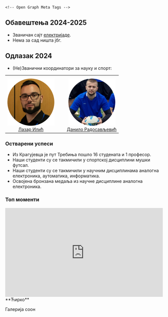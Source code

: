 <head>
  <meta charset="utf-8">
  <meta http-equiv="X-UA-Compatible" content="IE=edge">
  <meta name="viewport" content="width=device-width, initial-scale=1.0">
  <title>Електријада КГ</title>
  <link rel="apple-touch-icon" sizes="180x180" href="https://raw.githubusercontent.com/eirkg/elektrijada/refs/heads/main/.slike/apple-touch-icon.png">
  <link rel="icon" type="image/png" sizes="32x32" href="https://raw.githubusercontent.com/eirkg/elektrijada/refs/heads/main/.slike/favicon-32x32.png">
  <link rel="icon" type="image/png" sizes="16x16" href="https://raw.githubusercontent.com/eirkg/elektrijada/refs/heads/main/.slike/favicon-16x16.png">
  <link rel="manifest" href="https://raw.githubusercontent.com/eirkg/elektrijada/refs/heads/main/.slike/site.webmanifest">

    <!-- Open Graph Meta Tags -->
  <meta property="og:title" content="Електријада КГ">
  <meta property="og:image" content="https://raw.githubusercontent.com/eirkg/elektrijada/refs/heads/main/.slike/android-chrome-512x512.png">
  <meta property="og:type" content="website">
  <meta property="og:site_name" content="Електријада КГ">
  <!-- Add favicon link -->
  <link rel="icon" href="{{ site.favicon | default: '/.slike/favicon.ico' }}" type="image/x-icon">
</head>


## Обавештења 2024-2025

* Званичан сајт [електријаде](https://www.elektrijada.net/).
* Нема за сад ништа јбг.



## Одлазак 2024

* (Не)Званични координатори за науку и спорт:

<table style="width: 400px; text-align: center; border: none;">
  <tr>
    <td style="padding-right:20px;padding-top:10px">
      <img src="https://raw.githubusercontent.com/eirkg/elektrijada/refs/heads/main/.slike/koordinator_nauka.png" width="150" />
      <br />
      <a href="https://mail.google.com/mail/?view=cm&fs=1&tf=1&to=lazar@uni.kg.ac.rs">Лазар Илић</a>
    </td>
    <td style="padding-left:20px;padding-top: 10px;">
      <img src="https://raw.githubusercontent.com/eirkg/elektrijada/refs/heads/main/.slike/koordinator_sport.png" width="150" />
      <br />
      <a href="https://mail.google.com/mail/?view=cm&fs=1&tf=1&to=radosavljevicdanilo333@gmail.com">Данило Радосављевић</a>
    </td>
  </tr>
</table>




### Остварени успеси

 * Из Крагујевца је пут Требиња пошло 16 студената и 1 професор.
 * Наши студенти су се такмичили у спортској дисциплини мушки футсал.
 * Наши студенти су се такмичили у научним дисциплинама аналогна електроника, аутоматика, информатика.
 * Освојена бронзана медаља из научне дисциплине аналогна електроника.


### Топ моменти


<div style="position: relative; padding-bottom: 56.25%; height: 0; overflow: hidden; max-width: 100%; background: #000;">
  <iframe 
      src="https://www.youtube.com/embed/6bFPemZ9j1c" 
      title="Elektrijada Official Aftermovie 2024" 
      frameborder="0" 
      style="position: absolute; top: 0; left: 0; width: 100%; height: 100%;" 
      allow="accelerometer; autoplay; clipboard-write; encrypted-media; gyroscope; picture-in-picture; web-share" 
      referrerpolicy="strict-origin-when-cross-origin" 
      allowfullscreen>
  </iframe>
</div>
**Ћирко**

Галерија соон


